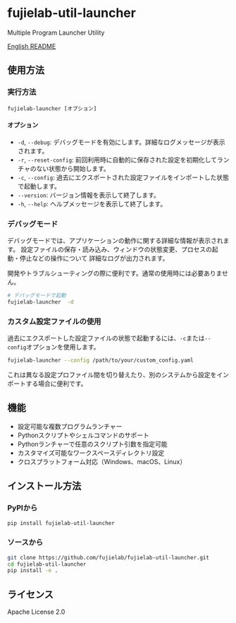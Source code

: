 # fujielab-util-launcher

Multiple Program Launcher Utility

[English README](README.md)

## 使用方法

### 実行方法

```
fujielab-launcher [オプション]
```

#### オプション

- `-d`, `--debug`: デバッグモードを有効にします。詳細なログメッセージが表示されます。
- `-r`, `--reset-config`: 前回利用時に自動的に保存された設定を初期化してランチャのない状態から開始します。
- `-c`, `--config`: 過去にエクスポートされた設定ファイルをインポートした状態で起動します。
- `--version`: バージョン情報を表示して終了します。
- `-h`, `--help`: ヘルプメッセージを表示して終了します。

### デバッグモード

デバッグモードでは、アプリケーションの動作に関する詳細な情報が表示されます。
設定ファイルの保存・読み込み、ウィンドウの状態変更、プロセスの起動・停止などの操作について
詳細なログが出力されます。

開発やトラブルシューティングの際に便利です。通常の使用時には必要ありません。

```bash
# デバッグモードで起動
fujielab-launcher  -d
```

### カスタム設定ファイルの使用

過去にエクスポートした設定ファイルの状態で起動するには、`-c`または`--config`オプションを使用します。

```bash
fujielab-launcher --config /path/to/your/custom_config.yaml
```

これは異なる設定プロファイル間を切り替えたり、別のシステムから設定をインポートする場合に便利です。

## 機能

- 設定可能な複数プログラムランチャー
- Pythonスクリプトやシェルコマンドのサポート
- Pythonランチャーで任意のスクリプト引数を指定可能
- カスタマイズ可能なワークスペースディレクトリ設定
- クロスプラットフォーム対応（Windows、macOS、Linux）

## インストール方法

### PyPIから

```bash
pip install fujielab-util-launcher
```

### ソースから

```bash
git clone https://github.com/fujielab/fujielab-util-launcher.git
cd fujielab-util-launcher
pip install -e .
```

## ライセンス

Apache License 2.0
